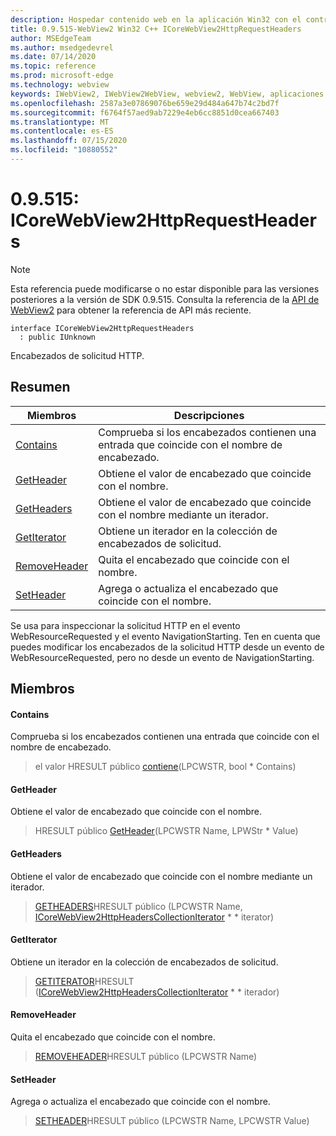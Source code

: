 ```yaml
---
description: Hospedar contenido web en la aplicación Win32 con el control Microsoft Edge WebView2
title: 0.9.515-WebView2 Win32 C++ ICoreWebView2HttpRequestHeaders
author: MSEdgeTeam
ms.author: msedgedevrel
ms.date: 07/14/2020
ms.topic: reference
ms.prod: microsoft-edge
ms.technology: webview
keywords: IWebView2, IWebView2WebView, webview2, WebView, aplicaciones Win32, Win32, Edge, ICoreWebView2, ICoreWebView2Controller, control de explorador, HTML Edge
ms.openlocfilehash: 2587a3e07869076be659e29d484a647b74c2bd7f
ms.sourcegitcommit: f6764f57aed9ab7229e4eb6cc8851d0cea667403
ms.translationtype: MT
ms.contentlocale: es-ES
ms.lasthandoff: 07/15/2020
ms.locfileid: "10880552"
---
```

# 0.9.515: ICoreWebView2HttpRequestHeaders 

> [!NOTE]
> Esta referencia puede modificarse o no estar disponible para las versiones posteriores a la versión de SDK 0.9.515. Consulta la referencia de la [API de WebView2](../../../webview2-api-reference.md) para obtener la referencia de API más reciente.

```
interface ICoreWebView2HttpRequestHeaders
  : public IUnknown
```

Encabezados de solicitud HTTP.

## Resumen

 Miembros                        | Descripciones
--------------------------------|---------------------------------------------
[Contains](#contains) | Comprueba si los encabezados contienen una entrada que coincide con el nombre de encabezado.
[GetHeader](#getheader) | Obtiene el valor de encabezado que coincide con el nombre.
[GetHeaders](#getheaders) | Obtiene el valor de encabezado que coincide con el nombre mediante un iterador.
[GetIterator](#getiterator) | Obtiene un iterador en la colección de encabezados de solicitud.
[RemoveHeader](#removeheader) | Quita el encabezado que coincide con el nombre.
[SetHeader](#setheader) | Agrega o actualiza el encabezado que coincide con el nombre.

Se usa para inspeccionar la solicitud HTTP en el evento WebResourceRequested y el evento NavigationStarting. Ten en cuenta que puedes modificar los encabezados de la solicitud HTTP desde un evento de WebResourceRequested, pero no desde un evento de NavigationStarting.

## Miembros

#### Contains 

Comprueba si los encabezados contienen una entrada que coincide con el nombre de encabezado.

> el valor HRESULT público [contiene](#contains)(LPCWSTR, bool * Contains)

#### GetHeader 

Obtiene el valor de encabezado que coincide con el nombre.

> HRESULT público [GetHeader](#getheader)(LPCWSTR Name, LPWStr * Value)

#### GetHeaders 

Obtiene el valor de encabezado que coincide con el nombre mediante un iterador.

> [GETHEADERS](#getheaders)HRESULT público (LPCWSTR Name, [ICoreWebView2HttpHeadersCollectionIterator](icorewebview2httpheaderscollectioniterator.md) * * iterator)

#### GetIterator 

Obtiene un iterador en la colección de encabezados de solicitud.

> [GETITERATOR](#getiterator)HRESULT ([ICoreWebView2HttpHeadersCollectionIterator](icorewebview2httpheaderscollectioniterator.md) * * iterador)

#### RemoveHeader 

Quita el encabezado que coincide con el nombre.

> [REMOVEHEADER](#removeheader)HRESULT público (LPCWSTR Name)

#### SetHeader 

Agrega o actualiza el encabezado que coincide con el nombre.

> [SETHEADER](#setheader)HRESULT público (LPCWSTR Name, LPCWSTR Value)

